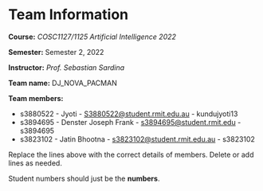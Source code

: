 # Team Information

**Course:** _COSC1127/1125 Artificial Intelligence 2022_

**Semester:** Semester 2, 2022

**Instructor:** _Prof. Sebastian Sardina_

**Team name:** DJ_NOVA_PACMAN

**Team members:**

* s3880522 - Jyoti - S3880522@student.rmit.edu.au - kundujyoti13
* s3894695 - Denster Joseph Frank - s3894695@student.rmit.edu - s3894695
* s3823102 - Jatin Bhootna - s3823102@student.rmit.edu.au - s3823102

Replace the lines above with the correct details of members. Delete or add lines as needed.

Student numbers should just be the **numbers**.

